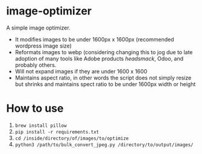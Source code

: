 # image-optimizer
A simple image optimizer.

- It modifies images to be under 1600px x 1600px (recommended wordpress image size)
- Reformats images to webp (considering changing this to jog due to late adoption of many tools like Adobe products *headsmack*, Odoo, and probably others. 
- Will not expand images if they are under 1600 x 1600
- Maintains aspect ratio, in other words the script does not simply resize but shrinks and maintains spect ratio to be under 1600px width or height

# How to use
1. `brew install pillow`
1. `pip install -r requirements.txt`
2. `cd /inside/directory/of/images/to/optimize`
3. `python3 /path/to/bulk_convert_jpeg.py /directory/to/output/images/`
